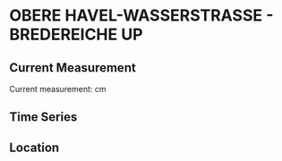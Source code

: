 # OBERE HAVEL-WASSERSTRASSE - BREDEREICHE UP

## Current Measurement

Current measurement: <Value topic="rivers/pegel-online/OHW/BREDEREICHE UP/measurementValue"/> cm

## Time Series

<TimeSeries topic="rivers/pegel-online/OHW/BREDEREICHE UP/measurementValue" period="week" />

## Location

<WorldMap>
  <Marker lat="53.134798312036104" lon="13.241417873259582" labelTopic="rivers/pegel-online/OHW/BREDEREICHE UP" />
</WorldMap>
